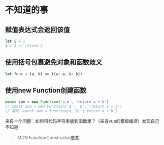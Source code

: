 # 不知道的事

## 赋值表达式会返回该值

```js
let i = 1
i = 2 // return 2
```

## 使用括号包裹避免对象和函数歧义

```js
let func = (a, b) => ({a: a, b: b})
```

## 使用new Function创建函数

```js
const sum = new Function('a,b', 'return a + b')
// const sum = new Function('a', 'b', 'return a + b')
// 等同：const sum = function(a, b) { return a + b }
```

来自一个问题：如何将代码字符串放到函数里？（来自vue的模板编译）发现自己不知道

> MDN FunctionConstructor[参考](https://developer.mozilla.org/en-US/docs/Web/JavaScript/Reference/Functions#The_Function_constructor)

